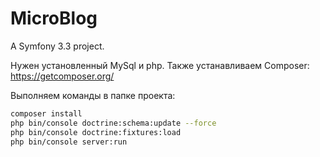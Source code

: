 MicroBlog
=========

A Symfony 3.3 project.

Нужен установленный MySql и php.
Также устанавливаем Composer: https://getcomposer.org/

Выполняем команды в папке проекта:

```bash
composer install
php bin/console doctrine:schema:update --force
php bin/console doctrine:fixtures:load
php bin/console server:run
```